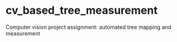# cv_based_tree_measurement
Computer vision project assignment: automated tree mapping and measurement
